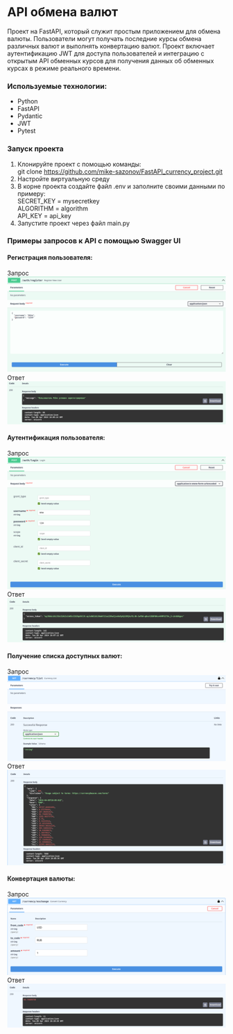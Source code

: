 # API обмена валют
Проект на FastAPI, который служит простым приложением для обмена валюты.
Пользователи могут получать последние курсы обмена различных валют и выполнять конвертацию валют.
Проект включает аутентификацию JWT для доступа пользователей и интеграцию с открытым API обменных курсов для получения данных об обменных курсах в режиме реального времени.

### Используемые технологии: 
* Python
* FastAPI
* Pydantic
* JWT
* Pytest

### Запуск проекта
1. Клонируйте проект с помощью команды: <br>
git clone https://github.com/mike-sazonov/FastAPI_currency_project.git
2. Настройте виртуальную среду
3. В корне проекта создайте файл .env и заполните своими данными по примеру:<br>
SECRET_KEY = mysecretkey <br> ALGORITHM = algorithm <br> API_KEY = api_key
4. Запустите проект через файл main.py
### Примеры запросов к API с помощью Swagger UI
#### Регистрация пользователя: <br>
Запрос
![img.png](img_for_readme/img.png)
Ответ
![img_1.png](img_for_readme/img_1.png)
#### Аутентификация пользователя: <br>
Запрос
![img_2.png](img_for_readme/img_2.png)
Ответ
![img_3.png](img_for_readme/img_3.png)
#### Получение списка доступных валют: <br>
Запрос
![img_4.png](img_for_readme/img_4.png)
Ответ
![img_5.png](img_for_readme/img_5.png)
#### Конвертация валюты: <br>
Запрос
![img_6.png](img_for_readme/img_6.png)
Ответ
![img_7.png](img_for_readme/img_7.png)
